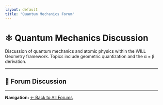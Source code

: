 ```yaml
---
layout: default
title: "Quantum Mechanics Forum"
---
```


# ⚛️ Quantum Mechanics Discussion

Discussion of quantum mechanics and atomic physics within the WILL Geometry framework. Topics include geometric quantization and the α = β derivation.

---

## 💬 Forum Discussion

<div class="bg-gray-800/50 p-6 rounded-lg">
<script src="https://utteranc.es/client.js"
        repo="AntonRize/WILL"
        issue-term="title"
        issue-label="quantum-mechanics"
        theme="github-light"
        crossorigin="anonymous"
        async>
</script>
</div>

---

**Navigation:** [← Back to All Forums](/WILL/discussions/)